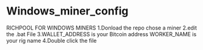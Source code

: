 # Windows_miner_config
RICHPOOL FOR WINDOWS MINERS
1.Donload the repo chose a miner
2.edit the .bat File
3.WALLET_ADDRESS is your Bitcoin address
  WORKER_NAME is your rig name
4.Double click the file 
